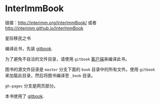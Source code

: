 InterImmBook
============

链接：http://interimm.org/InterImmBook/ 或者 http://interimm.github.io/InterImmBook


星际移民之书

编译此书，先装  [gitbook](https://github.com/GitbookIO/gitbook).

为了避免不自洽的文件目录，请使用 `gitbook` [客户端](https://github.com/GitbookIO/editor/releases)来编译此书。

图书的源文件目录是 `master` 分支下面的 `book` 目录中的所有文件。使用 `gitbook` 来加载此目录，然后将图书编译至 `_book` 目录。

`gh-pages` 分支是网页部分。


本书使用了 [gitbook](https://github.com/GitbookIO/gitbook).
